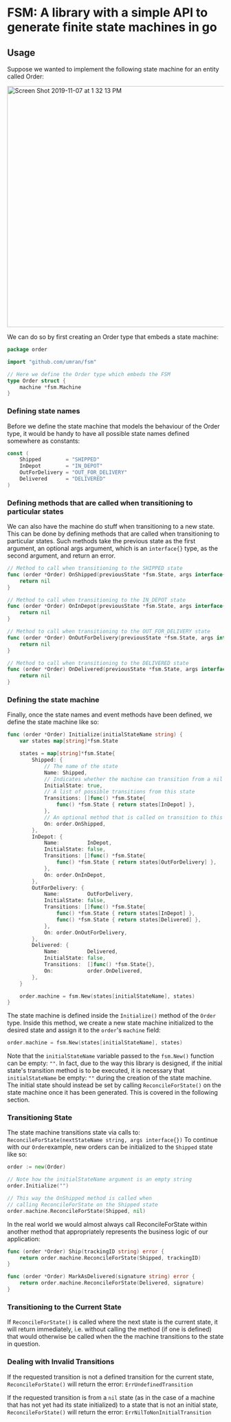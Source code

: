 # FSM: A library with a simple API to generate finite state machines in go

## Usage
Suppose we wanted to implement the following state machine for an entity called Order:

<img width="561" alt="Screen Shot 2019-11-07 at 1 32 13 PM" src="https://user-images.githubusercontent.com/1547890/68429491-0bd32b00-0163-11ea-8893-b35a6a7eda10.png">

We can do so by first creating an Order type that embeds a state machine:
````go
package order

import "github.com/umran/fsm"

// Here we define the Order type which embeds the FSM
type Order struct {
	machine *fsm.Machine
}
````

### Defining state names
Before we define the state machine that models the behaviour of the Order type, it would be handy to have all possible state names defined somewhere as constants:
````go
const (
	Shipped        = "SHIPPED"
	InDepot        = "IN_DEPOT"
	OutForDelivery = "OUT_FOR_DELIVERY"
	Delivered      = "DELIVERED"
)
````

### Defining methods that are called when transitioning to particular states
We can also have the machine do stuff when transitioning to a new state. This can be done by defining methods that are called when transitioning to particular states. Such methods take the previous state as the first argument, an optional args argument, which is an `interface{}` type, as the second argument, and return an error.
````go
// Method to call when transitioning to the SHIPPED state
func (order *Order) OnShipped(previousState *fsm.State, args interface{}) error {
	return nil
}

// Method to call when transitioning to the IN_DEPOT state
func (order *Order) OnInDepot(previousState *fsm.State, args interface{}) error {
	return nil
}

// Method to call when transitioning to the OUT_FOR_DELIVERY state
func (order *Order) OnOutForDelivery(previousState *fsm.State, args interface{}) error {
	return nil
}

// Method to call when transitioning to the DELIVERED state
func (order *Order) OnDelivered(previousState *fsm.State, args interface{}) error {
	return nil
}
````

### Defining the state machine
Finally, once the state names and event methods have been defined, we define the state machine like so:
````go
func (order *Order) Initialize(initialStateName string) {
	var states map[string]*fsm.State

	states = map[string]*fsm.State{
		Shipped: {
			// The name of the state
			Name: Shipped,
			// Indicates whether the machine can transition from a nil state to this state
			InitialState: true,
			// A list of possible transitions from this state
			Transitions: []func() *fsm.State{
				func() *fsm.State { return states[InDepot] },
			},
			// An optional method that is called on transition to this state
			On: order.OnShipped,
		},
		InDepot: {
			Name:         InDepot,
			InitialState: false,
			Transitions: []func() *fsm.State{
				func() *fsm.State { return states[OutForDelivery] },
			},
			On: order.OnInDepot,
		},
		OutForDelivery: {
			Name:         OutForDelivery,
			InitialState: false,
			Transitions: []func() *fsm.State{
				func() *fsm.State { return states[InDepot] },
				func() *fsm.State { return states[Delivered] },
			},
			On: order.OnOutForDelivery,
		},
		Delivered: {
			Name:         Delivered,
			InitialState: false,
			Transitions:  []func() *fsm.State{},
			On:           order.OnDelivered,
		},
	}

	order.machine = fsm.New(states[initialStateName], states)
}
````
The state machine is defined inside the `Initialize()` method of the `Order` type. Inside this method, we create a new state machine initialized to the desired state and assign it to the `order`'s `machine` field:
````go
order.machine = fsm.New(states[initialStateName], states)
````
Note that the `initialStateName` variable passed to the `fsm.New()` function can be empty: `""`. In fact, due to the way this library is designed, if the initial state's transition method is to be executed, it is necessary that `initialStateName` be empty: `""` during the creation of the state machine. The initial state should instead be set by calling `ReconcileForState()` on the state machine once it has been generated. This is covered in the following section.

### Transitioning State
The state machine transitions state via calls to: `ReconcileForState(nextStateName string, args interface{})`
To continue with our `Order`example, new orders can be initialized to the `Shipped` state like so:
````go
order := new(Order)

// Note how the initialStateName argument is an empty string
order.Initialize("")

// This way the OnShipped method is called when
// calling ReconcileForState on the Shipped state
order.machine.ReconcileForState(Shipped, nil)
````
In the real world we would almost always call ReconcileForState within another method that appropriately represents the business logic of our application:
````go
func (order *Order) Ship(trackingID string) error {
	return order.machine.ReconcileForState(Shipped, trackingID)
}

func (order *Order) MarkAsDelivered(signature string) error {
	return order.machine.ReconcileForState(Delivered, signature)
}
````

### Transitioning to the Current State
If `ReconcileForState()` is called where the next state is the current state, it will return immediately, i.e. without calling the method (if one is defined) that would otherwise be called when the the machine transitions to the state in question.

### Dealing with Invalid Transitions
If the requested transition is not a defined transition for the current state, `ReconcileForState()` will return the error: `ErrUndefinedTransition`

If the requested transition is from a `nil` state (as in the case of a machine that has not yet had its state initialized) to a state that is not an initial state, `ReconcileForState()` will return the error: `ErrNilToNonInitialTransition`